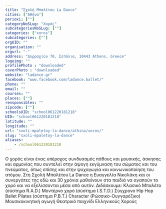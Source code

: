 ```yaml
---
title: "Σχολή Μπαλέτου La Dance"
cities: ["Αθήνα"]
perioxi: [""]
categoryNoSLug: "Χορός"
subcategoriesNoSLug: [""]
categories: ["xoros"]
subcategories: [""]
orgUID: ""
organisation: ""
orgurl: "-"
address: "Δυρραχίου 70, Σεπόλια, 10443 Athens, Greece"
logoimg: ""
profilePhoto : "downloaded"
coverPhoto : "downloaded"
website: "ladance.gr"
facebook: "www.facebook.com/ladance.ballet/"
phone: ""
email: ""
courses: ""
places: [""]
rensponsibles: ""
zipcode: [""]
schoolsUID: "school061220181218"
UID: "school061220181218"
latitude: ""
longitude: ""
url: "sxoli-mpaletoy-la-dance/athina/xoros/"
slug: "sxoli-mpaletoy-la-dance"
aliases:
    - /school061220181218
---
```





Ο χορός είναι ένας υπέροχος συνδυασμός πάθους και μουσικής, άσκησης και αρμονίας που συντελεί στην άψογη εκγύμναση του σώματος και του πνεύματος, όπως επίσης και στην ψυχαγωγία και κοινωνικοποίηση του ατόμου. Στη Σχολή Μπαλέτου La Dance η Ευαγγελία Νικολάκη και οι συνεργάτες της εδώ και 30 χρόνια μαθαίνουν στα παιδιά να αγαπούν το χορό και να εξελίσσονται μέσα από αυτόν. Διδάσκουμε: Κλασικό Μπαλέτο (σύστημα R.A.D.) Μοντέρνο χορό (σύστημα I.S.T.D.) Σύγχρονο Hip Hop Ballet Pilates (σύστημα P.B.T.) Character (Ρώσσικο-Ουγγαρέζικο) Μουσικοκινητική αγωγή Θεατρικό παιχνίδι Ελληνικούς Χορούς